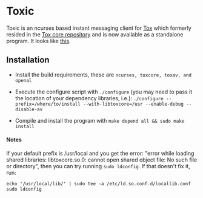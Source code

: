 # Toxic

Toxic is an ncurses based instant messaging client for [Tox](http://tox.im) which formerly resided in the [Tox core repository](https://github.com/irungentoo/ProjectTox-Core) and is now available as a standalone program. It looks like [this](http://i.imgur.com/hL7WhVl.png).
## Installation

* Install the build requirements, these are
```ncurses, toxcore, toxav, and openal```

* Execute the configure script with ```./configure``` (you may need to pass it the location of your dependency libraries, i.e.):
```./configure --prefix=/where/to/install --with-libtoxcore=/usr --enable-debug --disable-av```

* Compile and install the program with ```make depend all && sudo make install```

#### Notes
If your default prefix is /usr/local and you get the error: "error while loading shared libraries: libtoxcore.so.0: cannot open shared object file: No such file or directory", then you can try running ```sudo ldconfig```. If that doesn't fix it, run:
```
echo '/usr/local/lib/' | sudo tee -a /etc/ld.so.conf.d/locallib.conf
sudo ldconfig
